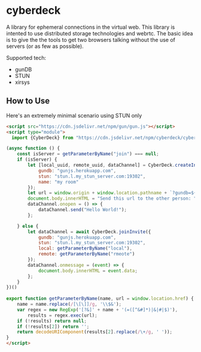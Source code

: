 # cyberdeck

A library for ephemeral connections in the virtual web. This library is intented to use distributed storage technologies and webrtc. The basic idea is to give the the tools to get two browsers talking without the use of servers (or as few as possible).

Supported tech:
* gunDB
* STUN
* xirsys

## How to Use

Here's an extremely minimal scenario using STUN only

```html
<script src="https://cdn.jsdelivr.net/npm/gun/gun.js"></script>
<script type="module">
  import {CyberDeck} from "https://cdn.jsdelivr.net/npm/cyberdeck/cyberdeck.js"

(async function () {
    const isServer = getParameterByName("join") === null;
    if (isServer) {
        let [local_uuid, remote_uuid, dataChannel] = CyberDeck.createInvite({
            gundb: "gunjs.herokuapp.com",
            stun: "stun.l.my_stun_server.com:19302",
            name: "my room"
        });
        let url = window.origin + window.location.pathname + `?gundb=${gundb}&stun=${stun}&join=gun&local=${remote_uuid}&remote=${local_uuid}`;
        document.body.innerHTML = "Send this url to the other person: " + url;
        dataChannel.onopen = () => {
            dataChannel.send("Hello World!");
        };

    } else {
        let dataChannel = await CyberDeck.joinInvite({
            gundb: "gunjs.herokuapp.com",
            stun: "stun.l.my_stun_server.com:19302",
            local: getParameterByName("local"),
            remote: getParameterByName("rmeote")
        });
        dataChannel.onmessage = (event) => {
            document.body.innerHTML = event.data;
        };
    }
})()
  
export function getParameterByName(name, url = window.location.href) {
    name = name.replace(/[\[\]]/g, '\\$&');
    var regex = new RegExp('[?&]' + name + '(=([^&#]*)|&|#|$)'),
        results = regex.exec(url);
    if (!results) return null;
    if (!results[2]) return '';
    return decodeURIComponent(results[2].replace(/\+/g, ' '));
}
</script>
```
